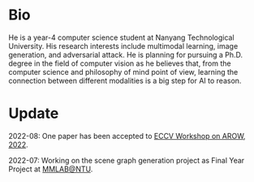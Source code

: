 # Bio

He is a year-4 computer science student at Nanyang Technological University. His research interests include multimodal learning, image generation, and adversarial attack. He is planning for pursuing a Ph.D. degree in the field of computer vision as he believes that, from the computer science and philosophy of mind point of view, learning the connection between different modalities is a big step for AI to reason.

# Update
2022-08: One paper has been accepted to [ECCV Workshop on AROW, 2022](https://eccv22-arow.github.io/).

2022-07: Working on the scene graph generation project as Final Year Project at [MMLAB@NTU](https://www.mmlab-ntu.com/).